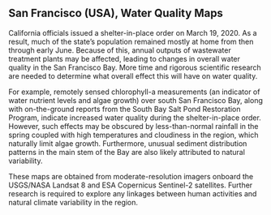 ## San Francisco (USA), Water Quality Maps 

California officials issued a shelter-in-place order on March 19, 2020. As a result, much of the state’s population remained mostly at home from then through early June. Because of this, annual outputs of wastewater treatment plants may be affected, leading to changes in overall water quality in the San Francisco Bay. More time and rigorous scientific research are needed to determine what overall effect this will have on water quality. 

For example, remotely sensed chlorophyll-a measurements (an indicator of water nutrient levels and algae growth) over south San Francisco Bay, along with on-the-ground reports from the South Bay Salt Pond Restoration Program, indicate increased water quality during the shelter-in-place order. However, such effects may be obscured by less-than-normal rainfall in the spring coupled with high temperatures and cloudiness in the region, which naturally limit algae growth. Furthermore, unusual sediment distribution patterns in the main stem of the Bay are also likely attributed to natural variability. 

These maps are obtained from moderate-resolution imagers onboard the USGS/NASA Landsat 8 and ESA Copernicus Sentinel-2 satellites. Further research is required to explore any linkages between human activities and natural climate variability in the region.  

